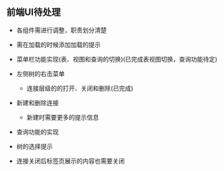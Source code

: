 ## 前端UI待处理

- 各组件需进行调整，职责划分清楚

- 需在加载的时候添加加载的提示

- 菜单栏功能实现(表、视图和查询的切换)(已完成表视图切换，查询功能待定)

- 左侧树的右击菜单

  - 连接层级的的打开、关闭和删除(已完成)

- 新建和删除连接

  - 新建时需要更多的提示信息

- 查询功能的实现

- 树的选择提示

- 连接关闭后标签页展示的内容也需要关闭